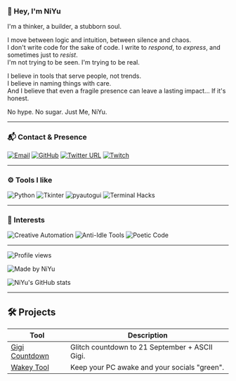 ### 👋 Hey, I'm NiYu

I'm a thinker, a builder, a stubborn soul.

I move between logic and intuition, between silence and chaos.  
I don't write code for the sake of code. I write to *respond*, to *express*, and sometimes just to *resist*.  
I'm not trying to be seen. I'm trying to be real.

I believe in tools that serve people, not trends.  
I believe in naming things with care.  
And I believe that even a fragile presence can leave a lasting impact... If it's honest.

No hype. No sugar. Just Me, NiYu.

---

### 📬 Contact & Presence

[![Email](https://img.shields.io/badge/-theniyu%40gmail.com-2f2f2f?style=flat-square&logo=protonmail&logoColor=e67e22&labelColor=2f2f2f)](mailto:theniyu@gmail.com)
[![GitHub](https://img.shields.io/badge/-GitHub-2f2f2f?style=flat-square&logo=github&logoColor=e67e22)](https://github.com/TheNiYu)
[![Twitter URL](https://img.shields.io/badge/-Twitter-2f2f2f?style=flat-square&logo=twitter&logoColor=e67e22)](https://twitter.com/1pixeldot)
[![Twitch](https://img.shields.io/badge/-Twitch-2f2f2f?style=flat-square&logo=twitch&logoColor=e67e22)](https://twitch.tv/theniyu)

---

### ⚙️ Tools I like

![Python](https://img.shields.io/badge/-Python-2f2f2f?style=flat-square&logo=python&logoColor=e67e22)
![Tkinter](https://img.shields.io/badge/-Tkinter-2f2f2f?style=flat-square&logo=windowsterminal&logoColor=e67e22)
![pyautogui](https://img.shields.io/badge/-pyautogui-2f2f2f?style=flat-square&logo=mousepointer&logoColor=e67e22)
![Terminal Hacks](https://img.shields.io/badge/-Terminal%20Hacks-2f2f2f?style=flat-square&logo=windows-terminal&logoColor=e67e22)

---

### 🧠 Interests

![Creative Automation](https://img.shields.io/badge/-Creative%20Automation-2f2f2f?style=flat-square&logo=zapier&logoColor=e67e22)
![Anti-Idle Tools](https://img.shields.io/badge/-Anti--Idle%20Tools-2f2f2f?style=flat-square&logo=speedtest&logoColor=e67e22)
![Poetic Code](https://img.shields.io/badge/-Poetic%20Code-2f2f2f?style=flat-square&logo=openai&logoColor=e67e22)

---

![Profile views](https://komarev.com/ghpvc/?username=TheNiYu&color=e67e22&style=flat-square)

![Made by NiYu](https://img.shields.io/badge/Made%20by-NiYu-2f2f2f?style=flat-square&labelColor=2f2f2f&color=b34700&logoColor=white&logo=)

![NiYu's GitHub stats](https://github-readme-stats.vercel.app/api?username=TheNiYu&show_icons=true&theme=tokyonight&icon_color=e67e22&hide_title=true)

---

## 🛠️ Projects

| Tool         | Description                                           |
|--------------|-------------------------------------------------------|
| [Gigi Countdown](https://github.com/TheNiYu/Gigi-Countdown) | Glitch countdown to 21 September + ASCII Gigi. |
| [Wakey Tool](https://github.com/TheNiYu/Wakey-Tool) | Keep your PC awake and your socials "green". |
